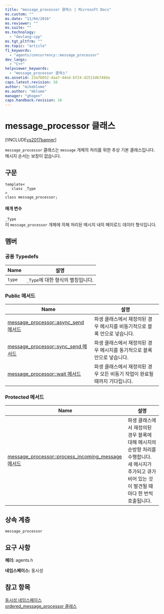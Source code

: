 ```yaml
---
title: "message_processor 클래스 | Microsoft Docs"
ms.custom: ""
ms.date: "11/04/2016"
ms.reviewer: ""
ms.suite: ""
ms.technology: 
  - "devlang-cpp"
ms.tgt_pltfrm: ""
ms.topic: "article"
f1_keywords: 
  - "agents/concurrency::message_processor"
dev_langs: 
  - "C++"
helpviewer_keywords: 
  - "message_processor 클래스"
ms.assetid: 23afb052-daa7-44ed-bf24-d2513db748da
caps.latest.revision: 16
author: "mikeblome"
ms.author: "mblome"
manager: "ghogen"
caps.handback.revision: 16
---
```

# message_processor 클래스
[!INCLUDE[vs2017banner](../../../assembler/inline/includes/vs2017banner.md)]

`message_processor` 클래스는 `message` 개체의 처리를 위한 추상 기본 클래스입니다.  메시지 순서는 보장이 없습니다.  
  
## 구문  
  
```  
template<  
   class _Type  
>  
class message_processor;  
```  
  
#### 매개 변수  
 `_Type`  
 이 `message_processor` 개체에 의해 처리된 메시지 내의 페이로드 데이터 형식입니다.  
  
## 멤버  
  
### 공용 Typedefs  
  
|Name|설명|  
|----------|--------|  
|`type`|`_Type`에 대한 형식의 별칭입니다.|  
  
### Public 메서드  
  
|Name|설명|  
|----------|--------|  
|[message\_processor::async\_send 메서드](../Topic/message_processor::async_send%20Method.md)|파생 클래스에서 재정의된 경우 메시지를 비동기적으로 블록 안으로 넣습니다.|  
|[message\_processor::sync\_send 메서드](../Topic/message_processor::sync_send%20Method.md)|파생 클래스에서 재정의된 경우 메시지를 동기적으로 블록 안으로 넣습니다.|  
|[message\_processor::wait 메서드](../Topic/message_processor::wait%20Method.md)|파생 클래스에서 재정의된 경우 모든 비동기 작업이 완료될 때까지 기다립니다.|  
  
### Protected 메서드  
  
|Name|설명|  
|----------|--------|  
|[message\_processor::process\_incoming\_message 메서드](../Topic/message_processor::process_incoming_message%20Method.md)|파생 클래스에서 재정의된 경우 블록에 대해 메시지의 순방향 처리를 수행합니다.  새 메시지가 추가되고 큐가 비어 있는 것이 발견될 때마다 한 번씩 호출됩니다.|  
  
## 상속 계층  
 `message_processor`  
  
## 요구 사항  
 **헤더:** agents.h  
  
 **네임스페이스:** 동시성  
  
## 참고 항목  
 [동시성 네임스페이스](../../../parallel/concrt/reference/concurrency-namespace.md)   
 [ordered\_message\_processor 클래스](../../../parallel/concrt/reference/ordered-message-processor-class.md)